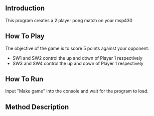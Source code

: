## Introduction

This program creates a 2 player pong match on your msp430

## How To Play

The objective of the game is to score 5 points against your opponent.
- SW1 and SW2 control the up and down of Player 1 respectively
- SW3 and SW4 control the up and down of Player 1 respectively

## How To Run
Input "Make game" into the console and wait for the program to load.

## Method Description
